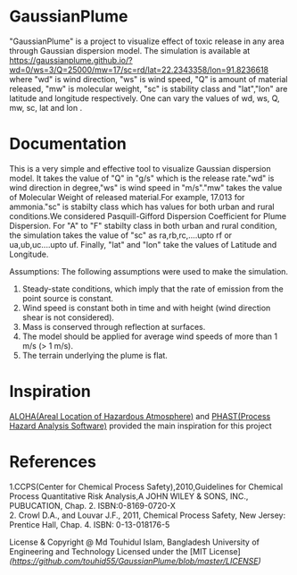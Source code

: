 # GaussianPlume
"GaussianPlume" is a project to visualize effect of toxic release in any area through Gaussian dispersion model.
The simulation is available at https://gaussianplume.github.io/?wd=0/ws=3/Q=25000/mw=17/sc=rd/lat=22.2343358/lon=91.8236618 where
"wd" is wind direction, "ws" is wind speed, "Q" is amount of material released, "mw" is molecular weight, "sc" is stability class and "lat","lon" are latitude and longitude respectively.
One can vary the values of wd, ws, Q, mw, sc, lat and lon .


# Documentation

This is a very simple and effective tool to visualize Gaussian dispersion model. It takes the value of "Q" in "g/s" which is the release rate."wd" is wind direction in degree,"ws" is wind speed in "m/s"."mw" takes the value of Molecular Weight of released material.For example, 17.013 for ammonia."sc" is stabilty class which has values for both urban and rural conditions.We considered Pasquill-Gifford Dispersion Coefficient for Plume Dispersion. For "A" to "F" stabilty class in both urban and rural condition, the simulation takes the value of "sc" as ra,rb,rc,....upto rf or ua,ub,uc....upto uf. Finally, "lat" and "lon" take the values of Latitude and Longitude.

Assumptions:
The following assumptions were used to make the simulation.

1. Steady-state conditions, which imply that the rate of emission from the point source is constant.</br>
2. Wind speed is constant both in time and with height (wind direction shear is not considered).</br>
3. Mass is conserved through reflection at surfaces.</br>
4. The model should be applied for average wind speeds of more than 1 m/s (> 1 m/s).</br>
5. The terrain underlying the plume is flat.</br>





























# Inspiration
<a href="https://www.epa.gov/cameo/aloha-software" target="_blank">ALOHA(Areal Location of Hazardous Atmosphere)</a> and <a href="https://www.dnvgl.com/services/process-hazard-analysis-software-phast-1675" target='_blank'>PHAST(Process Hazard Analysis Software)</a> provided the main inspiration for this project

# References
1.CCPS(Center for Chemical Process Safety),2010,Guidelines for Chemical Process Quantitative Risk Analysis,A JOHN WILEY & SONS, INC., PUBUCATION, Chap. 2. ISBN:0-8169-0720-X </br>
2. Crowl D.A., and Louvar J.F., 2011, Chemical Process Safety, New Jersey: Prentice Hall, Chap. 4.
ISBN: 0-13-018176-5

License & Copyright
@ Md Touhidul Islam, Bangladesh University of Engineering and Technology
Licensed under the [MIT License]_(https://github.com/touhid55/GaussianPlume/blob/master/LICENSE)_
